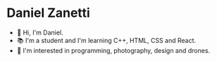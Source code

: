 # Daniel Zanetti

- 👋 Hi, I'm Daniel.
- 📚 I'm a student and I'm learning C++, HTML, CSS and React.
- 👀 I'm interested in programming, photography, design and drones.
